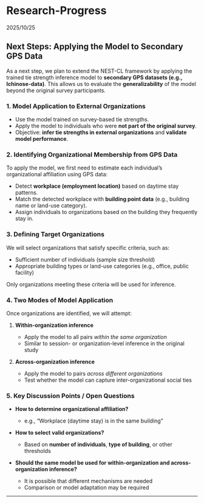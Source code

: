 # Research-Progress

2025/10/25
## **Next Steps: Applying the Model to Secondary GPS Data**

As a next step, we plan to extend the NEST-CL framework by applying the trained tie strength inference model to **secondary GPS datasets (e.g., Ichinose-data)**. This allows us to evaluate the **generalizability** of the model beyond the original survey participants.

### **1. Model Application to External Organizations**
- Use the model trained on survey-based tie strengths.
- Apply the model to individuals who were **not part of the original survey**.
- Objective: **infer tie strengths in external organizations** and **validate model performance**.

### **2. Identifying Organizational Membership from GPS Data**
To apply the model, we first need to estimate each individual’s organizational affiliation using GPS data:
- Detect **workplace (employment location)** based on daytime stay patterns.
- Match the detected workplace with **building point data** (e.g., building name or land-use category).
- Assign individuals to organizations based on the building they frequently stay in.

### **3. Defining Target Organizations**
We will select organizations that satisfy specific criteria, such as:
- Sufficient number of individuals (sample size threshold)
- Appropriate building types or land-use categories (e.g., office, public facility)

Only organizations meeting these criteria will be used for inference.

### **4. Two Modes of Model Application**
Once organizations are identified, we will attempt:
1. **Within-organization inference**  
   - Apply the model to all pairs *within the same organization*  
   - Similar to session- or organization-level inference in the original study

2. **Across-organization inference**  
   - Apply the model to pairs *across different organizations*  
   - Test whether the model can capture inter-organizational social ties

### **5. Key Discussion Points / Open Questions**
- **How to determine organizational affiliation?**  
  - e.g., “Workplace (daytime stay) is in the same building”

- **How to select valid organizations?**  
  - Based on **number of individuals**, **type of building**, or other thresholds

- **Should the same model be used for within-organization and across-organization inference?**  
  - It is possible that different mechanisms are needed
  - Comparison or model adaptation may be required

---

